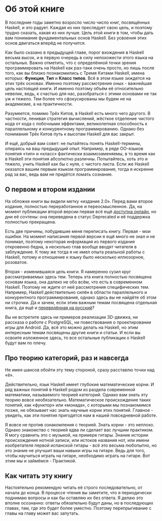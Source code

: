 # Об этой книге

В последние годы заметно возросло число число книг, посвящённых Haskell, и это радует. Каждая из них преследует свою цель, и поэтому трудно сказать, какая из них лучше. Цель этой книги в том, чтобы дать вам понимание фундаментальных основ Haskell. Без усвоения этих основ двигаться вперёд не получится.

Как было сказано в предыдущей главе, порог вхождения в Haskell весьма высок, и в первую очередь в силу непохожести этого языка на остальных. Важно отметить, что с определённой точки зрения программировать на Haskell как раз-таки очень просто, но лишь после того, как вы близко познакомились с Тремя Китами Haskell, имена которых: **Функция**, **Тип** и **Класс типов**. Всё в этом языке зиждется на этих трёх основах. Именно поэтому рассмотрение оных - важнейшая цель настоящей книги. И именно поэтому объём её относительно невелик, ведь, к счастью для нас, разобраться с этими основами не так уж и тяжело. Тем более что сфокусированы мы будем не на академизме, а на практичности.

Разумеется, помимо Трёх Китов, в Haskell есть много чего другого. В частности, ленивая стратегия вычислений, жёсткое отделение чистого кода от кода с побочными эффектами, великолепная способность к параллельному и конкурентному программированию. Однако без понимания Трёх Китов путь к высотам Haskell для вас закрыт.

И ещё, добрый вам совет: не пытайтесь понять Haskell-термины, опираясь на ваш предыдущий опыт. Например, в ряде ОО-языков понятия &laquo;тип&raquo; и &laquo;класс&raquo; фактически взаимозаменяемы, в то время как в Haskell эти понятия абсолютно различны. Попытайтесь, хоть это и тяжело, учить Haskell как бы с нуля, с чистого листа. Если же Haskell оказался вашим первым языком программирования, тогда я искренне рад за вас, ведь вам не придётся ломать сознание.

## О первом и втором издании

На обложке книги вы видели метку &laquo;издание 2.0&raquo;. Перед вами второе издание, полностью переработанное и переосмысленное. Да, на момент публикации второй версии первая всё ещё [доступна онлайн](http://ohaskell.dshevchenko.biz/), но дни её сочтены: она переведена в статус Deprecated и её поддержка полностью прекращена.

Есть две причины, побудившие меня переписать книгу. Первая - мои ошибки. На момент написания первой версии я ещё много не знал и не понимал, поэтому некоторая информация из первого издания откровенно бедна, а несколько глав вообще вводят читателя в заблуждение. К тому же тогда я не имел опыта реальной работы с Haskell, потому и отношение к языку было несколько иллюзорное, розоватое.

Вторая - изменившаяся цель книги. Я намеренно сузил круг рассматриваемых здесь тем. Теперь эта книга полностью посвящена основам языка, она далеко не обо всём, что есть в современном Haskell. Поэтому не ждите от неё рассмотрения специфических тем. Например, Haskell действительно силён в области параллельного и конкурентного программирования, однако здесь вы не найдёте об этом ни строчки. Да и зачем, если этим важным темам посвящена отдельная книга, да ещё и [переведённая на русский](http://www.ozon.ru/context/detail/id/27292818/)?

Вы не встретите здесь ни примеров реализации 3D-движка, ни рассказа о работе с PostgreSQL, ни повествования о проектировании игры для Android. Да, всё это можно делать на Haskell, но этим интересным темам посвящены другие книги и статьи. И если вы освоите изложенное здесь, то все остальные публикации о Haskell будут вам по плечу.

## Про теорию категорий, раз и навсегда

Не имея шансов обойти эту тему стороной, сразу расставлю точки над &laquo;ё&raquo;.

Действительно, язык Haskell имеет глубокие математические корни. И ряд важных понятий в Haskell родом из раздела современной математики, называемого теорией категорий. Однако вам знать эту теорию вовсе необязательно. Математическое происхождение таких понятий, как &laquo;функтор&raquo; или &laquo;монада&raquo;, с которыми мы познакомимся позже, не обязывает нас знать научные корни этих понятий. Главное - увидеть, как эти понятия пригодятся нам в нашей повседневной работе.

Я вовсе не против ознакомления с теорией. Знать корни - это неплохо. Однако знакомство с теорией едва ли сделает вас лучшим практиком. Я могу сравнить это с музыкой, на примере гитары. Знание истории происхождения нотной записи, или истоков названия нот, или имени изобретателя первой испанской гитары - всё это весьма любопытно, но это знание не улучшит ваши навыки игры на гитаре. Ведь для того, чтобы научиться играть на гитаре, необходимо играть на гитаре. Вот этим мы и займёмся - Практикой.

## Как читать эту книгу

Настоятельно рекомендую читать её строго последовательно, от начала до конца. В процессе чтения вы заметите, что я периодически поднимаю вопросы и как бы оставляю их без ответа. Я делаю это вполне осознанно: ответы обязательно будут даны, но в последующих главах, там, где это будет более уместно. Поэтому перепрыгивание с главы на главу может вас запутать.

